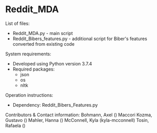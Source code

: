 # Reddit_MDA

List of files:
- Reddit_MDA.py - main script
- Reddit_Bibers_features.py - additional script for Biber's features converted from existing code

System requirements: 
- Developed using Python version 3.7.4
- Required packages:
  - json
  - os
  - nltk

Operation instructions:
- Dependency: Reddit_Bibers_Features.py

Contributors & Contact information:
Bohmann, Axel ()
Maccori Kozma, Gustavo ()
Mahler, Hanna ()
McConnell, Kyla (kyla-mcconnell)
Tosin, Rafaela ()
